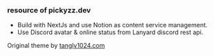 ### resource of pickyzz.dev

- Build with NextJs and use Notion as content service management.
- Use Discord avatar & online status from Lanyard discord rest api.

Original theme by [tangly1024.com](https://tangly1024.com)
